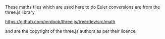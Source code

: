 These maths files which are used here to do Euler conversions are from the three.js library

https://github.com/mrdoob/three.js/tree/dev/src/math

and are the copyright of the three.js authors as per their licence
